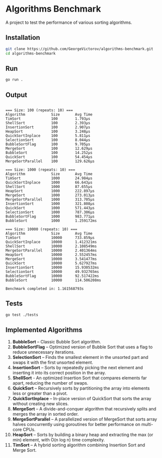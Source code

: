 # Algorithms Benchmark

A project to test the performance of various sorting algorithms.

## Installation

```bash
git clone https://github.com/GeorgeVictorov/algorithms-benchmark.git
cd algorithms-benchmark
```

## Run

```bash
go run .
```

## Output

```

=== Size: 100 (repeats: 10) ===
Algorithm            Size       Avg Time
TimSort              100        1.793µs
ShellSort            100        2.393µs
InsertionSort        100        2.907µs
HeapSort             100        3.248µs
QuickSortInplace     100        5.811µs
SelectionSort        100        8.044µs
BubbleSortFlag       100        9.705µs
MergeSort            100        12.629µs
BubbleSort           100        14.252µs
QuickSort            100        54.454µs
MergeSortParallel    100        129.626µs

=== Size: 1000 (repeats: 10) ===
Algorithm            Size       Avg Time
TimSort              1000       24.984µs
QuickSortInplace     1000       66.643µs
ShellSort            1000       87.655µs
HeapSort             1000       222.897µs
MergeSort            1000       273.013µs
MergeSortParallel    1000       313.705µs
InsertionSort        1000       321.808µs
QuickSort            1000       571.443µs
SelectionSort        1000       787.306µs
BubbleSortFlag       1000       983.771µs
BubbleSort           1000       1.259172ms

=== Size: 10000 (repeats: 10) ===
Algorithm            Size       Avg Time
TimSort              10000      733.859µs
QuickSortInplace     10000      1.412321ms
ShellSort            10000      2.108549ms
MergeSortParallel    10000      2.401364ms
HeapSort             10000      2.552457ms
MergeSort            10000      3.541477ms
QuickSort            10000      5.627927ms
InsertionSort        10000      15.930532ms
SelectionSort        10000      49.932765ms
BubbleSortFlag       10000      92.517422ms
BubbleSort           10000      114.506208ms

Benchmark completed in: 1.161568793s
```
## Tests

```bash
go test ./tests
```

## Implemented Algorithms

1. **BubbleSort** – Classic Bubble Sort algorithm.
2. **BubbleSortFlag** – Optimized version of Bubble Sort that uses a flag to reduce unnecessary iterations.
3. **SelectionSort** – Finds the smallest element in the unsorted part and swaps it with the first unsorted element.
4. **InsertionSort** – Sorts by repeatedly picking the next element and inserting it into its correct position in the array.
5. **ShellSort** - An optimized Insertion Sort that compares elements far apart, reducing the number of swaps.
6. **QuickSort** – Recursively sorts by partitioning the array into elements less or greater than a pivot.
7. **QuickSortInplace** – In-place version of QuickSort that sorts the array without creating new slices.
8. **MergeSort** – A divide-and-conquer algorithm that recursively splits and merges the array in sorted order.
9. **MergeSortParallel** – A parallelized version of MergeSort that sorts array halves concurrently using goroutines for better performance on multi-core CPUs.
10. **HeapSort** – Sorts by building a binary heap and extracting the max (or min) element, with O(n log n) time complexity.
11. **TimSort** – A hybrid sorting algorithm combining Insertion Sort and Merge Sort.
